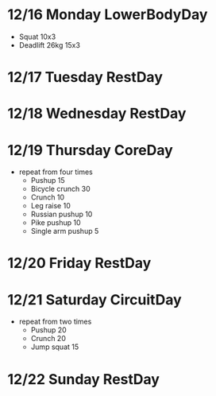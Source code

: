 # 12/16 Monday LowerBodyDay
* Squat 10x3
* Deadlift 26kg 15x3

# 12/17 Tuesday RestDay

# 12/18 Wednesday RestDay

# 12/19 Thursday CoreDay
* repeat from four times
  * Pushup 15
  * Bicycle crunch 30
  * Crunch 10
  * Leg raise 10
  * Russian pushup 10
  * Pike pushup 10
  * Single arm pushup 5

# 12/20 Friday RestDay

# 12/21 Saturday CircuitDay
* repeat from two times
  * Pushup 20
  * Crunch 20
  * Jump squat 15

# 12/22 Sunday RestDay
